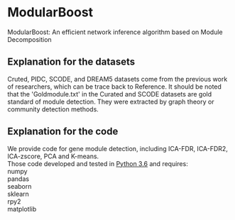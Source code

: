 # ModularBoost
ModularBoost: An efficient network inference algorithm based on Module Decomposition
## Explanation for the datasets
Cruted, PIDC, SCODE, and DREAM5 datasets come from the previous work of researchers, which can be trace back to Reference. It should be noted that the 'Goldmodule.txt' in the Curated and SCODE datasets are gold standard of module detection. They were extracted by graph theory or community detection methods.
## Explanation for the code
We provide code for gene module detection, including ICA-FDR, ICA-FDR2, ICA-zscore, PCA and K-means.  
Those code developed and tested in [Python 3.6](https://www.python.org/downloads/release/python-360/) and requires:  
numpy  
pandas  
seaborn  
sklearn  
rpy2  
matplotlib
